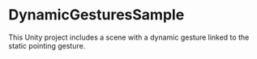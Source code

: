 # DynamicGesturesSample

This Unity project includes a scene with a dynamic gesture linked to the static pointing gesture.

